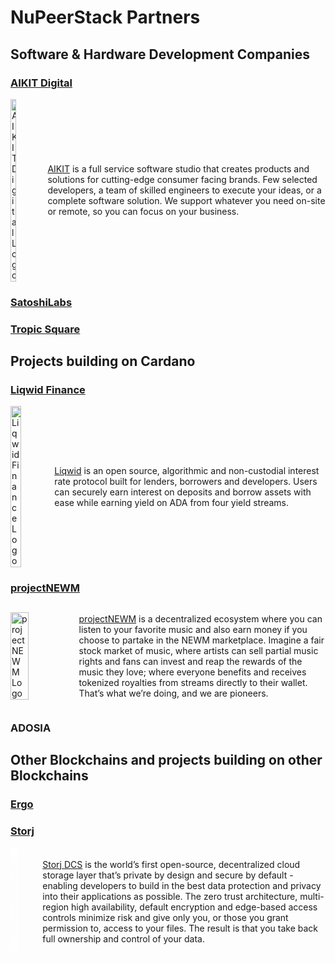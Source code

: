 # NuPeerStack Partners

## Software & Hardware Development Companies

### [AIKIT Digital](https://www.aikitdigital.com/)
<div style="display: flex; align-items: center;">
    <img
        style="width: 20%; float: left; padding-right: 1em;"
        src="/assets/logos/AIKIT-digital-logo-white.png"
        alt="AIKIT Digital Logo"
    />

[AIKIT](https://www.aikitdigital.com/) is a full service software studio that creates products and solutions for cutting-edge consumer facing brands. Few selected developers, a team of skilled engineers to execute your ideas, or a complete software solution. We support whatever you need on-site or remote, so you can focus on your business.
</div>
<p style="clear: both;" />

### [SatoshiLabs](https://satoshilabs.com/)

### [Tropic Square](https://tropicsquare.com/)

## Projects building on Cardano

### [Liqwid Finance](https://liqwid.finance/)
<div style="display: flex; align-items: center;">
    <img
        style="width: 30%; float: left; padding-right: 1em;"
        src="/assets/logos/liqwid.svg"
        alt="Liqwid Finance Logo"
    />

[Liqwid](https://liqwid.finance/) is an open source, algorithmic and non-custodial interest rate protocol built for lenders, borrowers and developers. Users can securely earn interest on deposits and borrow assets with ease while earning yield on ADA from four yield streams.
</div>
<p style="clear: both;" />

### [projectNEWM](https://projectnewm.io/)
<div style="display: flex; align-items: center;">
    <img
        style="width: 30%; float: left; padding-right: 1em;"
        src="/assets/logos/projectNEWM.png"
        alt="projectNEWM Logo"
    />

[projectNEWM](https://projectnewm.io/) is a decentralized ecosystem where you can listen to your favorite music and also earn money if you choose to partake in the NEWM marketplace. Imagine a fair stock market of music, where artists can sell partial music rights and fans can invest and reap the rewards of the music they love; where everyone benefits and receives tokenized royalties from streams directly to their wallet. That’s what we’re doing, and we are pioneers.
</div>
<p style="clear: both;" />



### ADOSIA

## Other Blockchains and projects building on other Blockchains

### [Ergo](https://ergoplatform.org/en/)


### [Storj](https://www.storj.io/)
<div style="display: flex; align-items: center;">
    <img
        style="width: 30%; float: left; padding-right: 1em; filter: brightness(0) invert(1);"
        src="/assets/logos/Storj-color-horizontal.svg"
        alt="Storj Logo"
    />

[Storj DCS](https://www.storj.io/) is the world’s first open-source, decentralized cloud storage layer that’s private by design and secure by default - enabling developers to build in the best data protection and privacy into their applications as possible. The zero trust architecture, multi-region high availability, default encryption and edge-based access controls minimize risk and give only you, or those you grant permission to, access to your files. The result is that you take back full ownership and control of your data.
</div>
<p style="clear: both;" />
